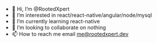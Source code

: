 - 👋 Hi, I’m @RootedXpert
- 👀 I’m interested in react/react-native/angular/node/mysql
- 🌱 I’m currently learning react-native
- 💞️ I’m looking to collaborate on nothing
- 📫 How to reach me email me@rootedxpert.dev

<!---
RootedXpert/RootedXpert is a ✨ special ✨ repository because its `README.md` (this file) appears on your GitHub profile.
You can click the Preview link to take a look at your changes.
--->
